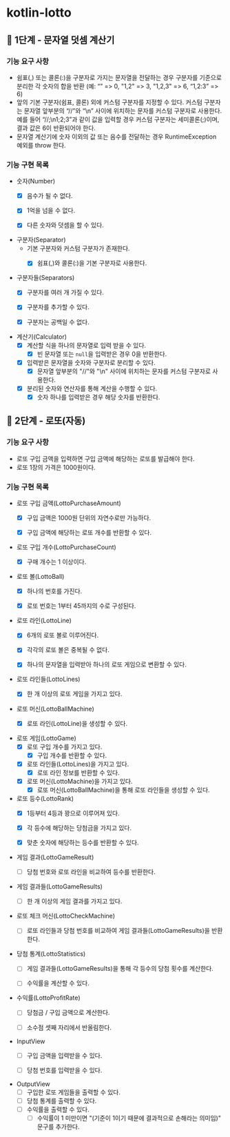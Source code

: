 # kotlin-lotto

## 🚀 1단계 - 문자열 덧셈 계산기

### 기능 요구 사항

- 쉼표(,) 또는 콜론(:)을 구분자로 가지는 문자열을 전달하는 경우 구분자를 기준으로 분리한 각 숫자의 합을 반환 (예: “” => 0, "1,2" => 3, "1,2,3" => 6, “1,2:3” => 6)
- 앞의 기본 구분자(쉼표, 콜론) 외에 커스텀 구분자를 지정할 수 있다. 커스텀 구분자는 문자열 앞부분의 “//”와 “\n” 사이에 위치하는 문자를 커스텀 구분자로 사용한다. 예를 들어 “//;\n1;2;3”과
  같이 값을 입력할 경우 커스텀 구분자는 세미콜론(;)이며, 결과 값은 6이 반환되어야 한다.
- 문자열 계산기에 숫자 이외의 값 또는 음수를 전달하는 경우 RuntimeException 예외를 throw 한다.

### 기능 구현 목록

- 숫자(Number)
    - [x] 음수가 될 수 없다.
    - [x] 1억을 넘을 수 없다.
    - [x] 다른 숫자와 덧셈을 할 수 있다.


- 구분자(Separator)
    - 기본 구분자와 커스텀 구분자가 존재한다.
        - [x] 쉼표(,)와 콜론(:)을 기본 구분자로 사용한다.


- 구분자들(Separators)
    - [x] 구분자를 여러 개 가질 수 있다.
    - [x] 구분자를 추가할 수 있다.
    - [x] 구분자는 공백일 수 없다.


- 계산기(Calculator)
    - [x] 계산할 식을 하나의 문자열로 입력 받을 수 있다.
        - [x] 빈 문자열 또는 `null`을 입력받은 경우 0을 반환한다.
    - [x] 입력받은 문자열을 숫자와 구분자로 분리할 수 있다.
        - [x] 문자열 앞부분의 "//"와 "\n" 사이에 위치하는 문자를 커스텀 구분자로 사용한다.
    - [x] 분리된 숫자와 연산자를 통해 계산을 수행할 수 있다.
        - [x] 숫자 하나를 입력받은 경우 해당 숫자를 반환한다.

## 🚀 2단계 - 로또(자동)

### 기능 요구 사항

- 로또 구입 금액을 입력하면 구입 금액에 해당하는 로또를 발급해야 한다.
- 로또 1장의 가격은 1000원이다.

### 기능 구현 목록

- 로또 구입 금액(LottoPurchaseAmount)
    - [x] 구입 금액은 1000원 단위의 자연수로만 가능하다.
    - [x] 구입 금액에 해당하는 로또 개수를 반환할 수 있다.


- 로또 구입 개수(LottoPurchaseCount)
    - [x] 구매 개수는 1 이상이다.


- 로또 볼(LottoBall)
    - [x] 하나의 번호를 가진다.
    - [x] 로또 번호는 1부터 45까지의 수로 구성된다.


- 로또 라인(LottoLine)
    - [x] 6개의 로또 볼로 이루어진다.
    - [x] 각각의 로또 볼은 중복될 수 없다.
    - [x] 하나의 문자열을 입력받아 하나의 로또 게임으로 변환할 수 있다.


- 로또 라인들(LottoLines)
    - [x] 한 개 이상의 로또 게임을 가지고 있다.


- 로또 머신(LottoBallMachine)
    - [x] 로또 라인(LottoLine)을 생성할 수 있다.


- 로또 게임(LottoGame)
    - [x] 로또 구입 개수를 가지고 있다.
        - [x] 구입 개수를 반환할 수 있다.
    - [x] 로또 라인들(LottoLines)을 가지고 있다.
        - [x] 로또 라인 정보를 반환할 수 있다.
    - [x] 로또 머신(LottoMachine)을 가지고 있다.
        - [x] 로또 머신(LottoBallMachine)을 통해 로또 라인들을 생성할 수 있다.

- 로또 등수(LottoRank)
    - [x] 1등부터 4등과 꽝으로 이루어져 있다.
    - [x] 각 등수에 해당하는 당첨금을 가지고 있다.
    - [x] 맞춘 숫자에 해당하는 등수를 반환할 수 있다.


- 게임 결과(LottoGameResult)
    - [ ] 당첨 번호와 로또 라인을 비교하여 등수를 반환한다.


- 게임 결과들(LottoGameResults)
    - [ ] 한 개 이상의 게임 결과를 가지고 있다.


- 로또 체크 머신(LottoCheckMachine)
    - [ ] 로또 라인들과 당첨 번호를 비교하여 게임 결과들(LottoGameResults)을 반환한다.


- 당첨 통계(LottoStatistics)
    - [ ] 게임 결과들(LottoGameResults)을 통해 각 등수의 당첨 횟수를 계산한다.
    - [ ] 수익률을 계산할 수 있다.


- 수익률(LottoProfitRate)
    - [ ] 당첨금 / 구입 금액으로 계산한다.
    - [ ] 소수점 셋째 자리에서 반올림한다.


- InputView
    - [ ] 구입 금액을 입력받을 수 있다.
    - [ ] 당첨 번호를 입력받을 수 있다.


- OutputView
    - [ ] 구입한 로또 게임들을 출력할 수 있다.
    - [ ] 당첨 통계를 출력할 수 있다.
    - [ ] 수익률을 출력할 수 있다.
        - [ ] 수익률이 1 미만이면 "(기준이 1이기 때문에 결과적으로 손해라는 의미임)" 문구를 추가한다.
